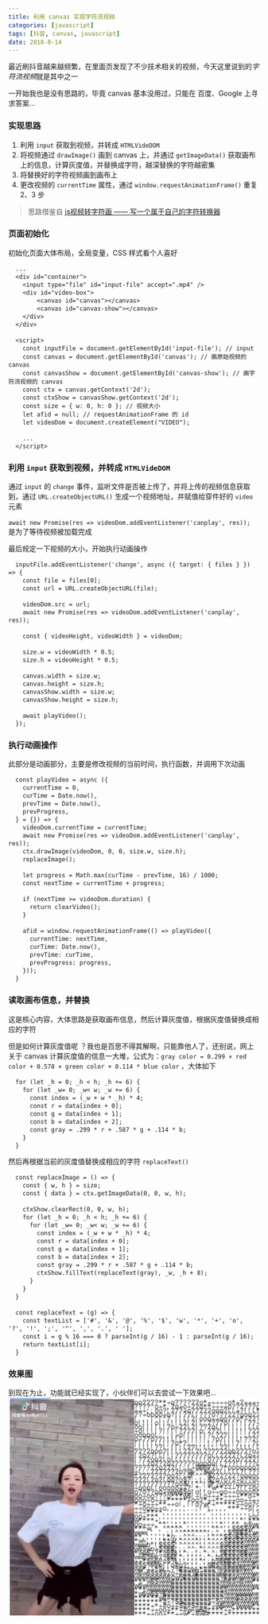 ```yaml
---
title: 利用 canvas 实现字符流视频
categories: [javascript]
tags: [抖音, canvas, javascript]
date: 2018-8-14
---
```


最近刷抖音越来越频繁，在里面页发现了不少技术相关的视频，今天这里说到的*字符流视频*就是其中之一

一开始我也是没有思路的，毕竟 canvas 基本没用过，只能在 百度、Google 上寻求答案...

### 实现思路
1. 利用 `input` 获取到视频，并转成 `HTMLVideDOM`
2. 将视频通过 `drawImage()` 画到 canvas 上，并通过 `getImageData()` 获取画布上的信息，计算灰度值，并替换成字符，越深替换的字符越密集
3. 将替换好的字符视频画到画布上
4. 更改视频的 `currentTime` 属性，通过 `window.requestAnimationFrame()` 重复 2、3 步

> 思路借鉴自 [js视频转字符画 —— 写一个属于自己的字符转换器](https://juejin.im/post/5b5ec60d6fb9a04f8a219a1d)

<!-- more -->
### 页面初始化

初始化页面大体布局，全局变量，CSS 样式看个人喜好

```
  ...
  <div id="container">
    <input type="file" id="input-file" accept=".mp4" />
    <div id="video-box">
        <canvas id="canvas"></canvas>
        <canvas id="canvas-show"></canvas>
    </div>
  </div>

  <script>
    const inputFile = document.getElementById('input-file'); // input
    const canvas = document.getElementById('canvas'); // 画原始视频的 canvas
    const canvasShow = document.getElementById('canvas-show'); // 画字符流视频的 canvas
    const ctx = canvas.getContext('2d');
    const ctxShow = canvasShow.getContext('2d');
    const size = { w: 0, h: 0 }; // 视频大小
    let afid = null; // requestAnimationFrame 的 id
    let videoDom = document.createElement("VIDEO");

    ...
  </script>
```

### 利用 `input` 获取到视频，并转成 `HTMLVideDOM`

通过 `input` 的 `change` 事件，监听文件是否被上传了，并将上传的视频信息获取到，通过 `URL.createObjectURL()` 生成一个视频地址，并赋值给穿件好的 `video` 元素

`await new Promise(res => videoDom.addEventListener('canplay', res));` 是为了等待视频被加载完成

最后规定一下视频的大小，开始执行动画操作

```
  inputFile.addEventListener('change', async ({ target: { files } }) => {
    const file = files[0];
    const url = URL.createObjectURL(file);

    videoDom.src = url;
    await new Promise(res => videoDom.addEventListener('canplay', res));
    
    const { videoHeight, videoWidth } = videoDom;
 
    size.w = videoWidth * 0.5;
    size.h = videoHeight * 0.5;

    canvas.width = size.w;
    canvas.height = size.h;
    canvasShow.width = size.w;
    canvasShow.height = size.h;

    await playVideo();
  });
```

### 执行动画操作
此部分是动画部分，主要是修改视频的当前时间，执行函数，并调用下次动画

```
  const playVideo = async ({
    currentTime = 0,
    curTime = Date.now(),
    prevTime = Date.now(),
    prevProgress,
  } = {}) => {
    videoDom.currentTime = currentTime;
    await new Promise(res => videoDom.addEventListener('canplay', res));
    ctx.drawImage(videoDom, 0, 0, size.w, size.h);
    replaceImage();

    let progress = Math.max(curTime - prevTime, 16) / 1000;
    const nextTime = currentTime + progress;

    if (nextTime >= videoDom.duration) {
      return clearVideo();
    }

    afid = window.requestAnimationFrame(() => playVideo({
      currentTime: nextTime,
      curTime: Date.now(),
      prevTime: curTime,
      prevProgress: progress,
    }));
  }
```

### 读取画布信息，并替换
这是核心内容，大体思路是获取画布信息，然后计算灰度值，根据灰度值替换成相应的字符

但是如何计算灰度值呢 ？我也是百思不得其解啊，只能靠他人了，还别说，网上关于 canvas 计算灰度值的信息一大堆，公式为：`gray color = 0.299 × red color + 0.578 × green color + 0.114 * blue color` ，大体如下
```
  for (let _h = 0; _h < h; _h += 6) {
    for (let _w= 0; _w< w; _w += 6) {
      const index = (_w + w * _h) * 4;
      const r = data[index + 0];
      const g = data[index + 1];
      const b = data[index + 2];
      const gray = .299 * r + .587 * g + .114 * b;
    }
  }
```

然后再根据当前的灰度值替换成相应的字符 `replaceText()`

```
  const replaceImage = () => {
    const { w, h } = size;
    const { data } = ctx.getImageData(0, 0, w, h);

    ctxShow.clearRect(0, 0, w, h);
    for (let _h = 0; _h < h; _h += 6) {
      for (let _w= 0; _w< w; _w += 6) {
        const index = (_w + w * _h) * 4;
        const r = data[index + 0];
        const g = data[index + 1];
        const b = data[index + 2];
        const gray = .299 * r + .587 * g + .114 * b;
        ctxShow.fillText(replaceText(gray), _w, _h + 8);
      }
    }
  }

  const replaceText = (g) => {
    const textList = ['#', '&', '@', '%', '$', 'w', '*', '+', 'o', '?', '!', ';', '^', ',', '.', ' '];
    const i = g % 16 === 0 ? parseInt(g / 16) - 1 : parseInt(g / 16);
    return textList[i];
  }
```

### 效果图
到现在为止，功能就已经实现了，小伙伴们可以去尝试一下效果吧...
![效果图](/../images/post/string-video-1.png)